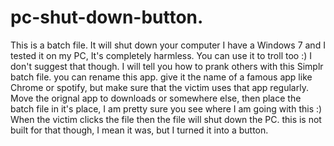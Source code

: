 # pc-shut-down-button.
This is a batch file. It will shut down your computer I have a Windows 7 and I tested it on my PC, It's completely harmless. 
You can use it to troll too :) I don't suggest that though. I will tell you how to prank others with this Simplr batch file.
you can rename this app. give it the name of a famous app like Chrome or spotify, but make sure that the victim uses that app regularly. Move the orignal app to downloads
or somewhere else, then place the batch file in it's place, I am pretty sure you see where I am going with this :) When the victim clicks the file then the file will shut down the PC.
this is not built for that though, I mean it was, but I turned it into a button.
